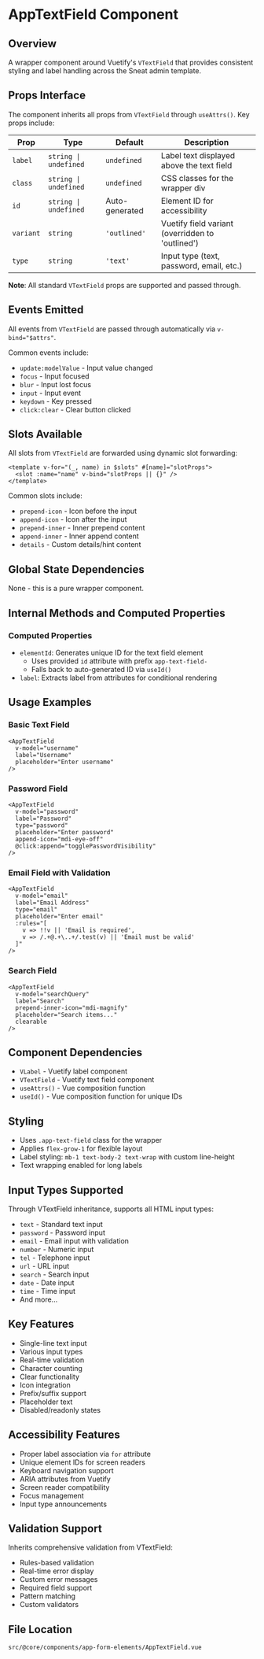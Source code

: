 # AppTextField Component

## Overview
A wrapper component around Vuetify's `VTextField` that provides consistent styling and label handling across the Sneat admin template.

## Props Interface
The component inherits all props from `VTextField` through `useAttrs()`. Key props include:

| Prop | Type | Default | Description |
|------|------|---------|-------------|
| `label` | `string \| undefined` | `undefined` | Label text displayed above the text field |
| `class` | `string \| undefined` | `undefined` | CSS classes for the wrapper div |
| `id` | `string \| undefined` | Auto-generated | Element ID for accessibility |
| `variant` | `string` | `'outlined'` | Vuetify field variant (overridden to 'outlined') |
| `type` | `string` | `'text'` | Input type (text, password, email, etc.) |

**Note**: All standard `VTextField` props are supported and passed through.

## Events Emitted
All events from `VTextField` are passed through automatically via `v-bind="$attrs"`.

Common events include:
- `update:modelValue` - Input value changed
- `focus` - Input focused
- `blur` - Input lost focus
- `input` - Input event
- `keydown` - Key pressed
- `click:clear` - Clear button clicked

## Slots Available
All slots from `VTextField` are forwarded using dynamic slot forwarding:

```vue
<template v-for="(_, name) in $slots" #[name]="slotProps">
  <slot :name="name" v-bind="slotProps || {}" />
</template>
```

Common slots include:
- `prepend-icon` - Icon before the input
- `append-icon` - Icon after the input
- `prepend-inner` - Inner prepend content
- `append-inner` - Inner append content
- `details` - Custom details/hint content

## Global State Dependencies
None - this is a pure wrapper component.

## Internal Methods and Computed Properties

### Computed Properties
- `elementId`: Generates unique ID for the text field element
  - Uses provided `id` attribute with prefix `app-text-field-`
  - Falls back to auto-generated ID via `useId()`
- `label`: Extracts label from attributes for conditional rendering

## Usage Examples

### Basic Text Field
```vue
<AppTextField
  v-model="username"
  label="Username"
  placeholder="Enter username"
/>
```

### Password Field
```vue
<AppTextField
  v-model="password"
  label="Password"
  type="password"
  placeholder="Enter password"
  append-icon="mdi-eye-off"
  @click:append="togglePasswordVisibility"
/>
```

### Email Field with Validation
```vue
<AppTextField
  v-model="email"
  label="Email Address"
  type="email"
  placeholder="Enter email"
  :rules="[
    v => !!v || 'Email is required',
    v => /.+@.+\..+/.test(v) || 'Email must be valid'
  ]"
/>
```

### Search Field
```vue
<AppTextField
  v-model="searchQuery"
  label="Search"
  prepend-inner-icon="mdi-magnify"
  placeholder="Search items..."
  clearable
/>
```

## Component Dependencies
- `VLabel` - Vuetify label component
- `VTextField` - Vuetify text field component
- `useAttrs()` - Vue composition function
- `useId()` - Vue composition function for unique IDs

## Styling
- Uses `.app-text-field` class for the wrapper
- Applies `flex-grow-1` for flexible layout
- Label styling: `mb-1 text-body-2 text-wrap` with custom line-height
- Text wrapping enabled for long labels

## Input Types Supported
Through VTextField inheritance, supports all HTML input types:
- `text` - Standard text input
- `password` - Password input
- `email` - Email input with validation
- `number` - Numeric input
- `tel` - Telephone input
- `url` - URL input
- `search` - Search input
- `date` - Date input
- `time` - Time input
- And more...

## Key Features
- Single-line text input
- Various input types
- Real-time validation
- Character counting
- Clear functionality
- Icon integration
- Prefix/suffix support
- Placeholder text
- Disabled/readonly states

## Accessibility Features
- Proper label association via `for` attribute
- Unique element IDs for screen readers
- Keyboard navigation support
- ARIA attributes from Vuetify
- Screen reader compatibility
- Focus management
- Input type announcements

## Validation Support
Inherits comprehensive validation from VTextField:
- Rules-based validation
- Real-time error display
- Custom error messages
- Required field support
- Pattern matching
- Custom validators

## File Location
`src/@core/components/app-form-elements/AppTextField.vue`
